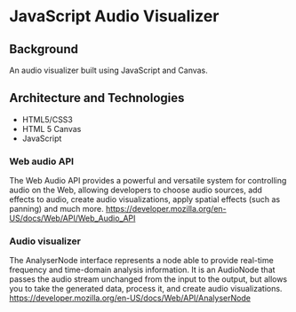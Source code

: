 # JavaScript Audio Visualizer

## Background
An audio visualizer built using JavaScript and Canvas.

## Architecture and Technologies
* HTML5/CSS3
* HTML 5 Canvas
* JavaScript

### Web audio API
The Web Audio API provides a powerful and versatile system for controlling audio on the Web, allowing developers to choose audio sources, add effects to audio, create audio visualizations, apply spatial effects (such as panning) and much more.
https://developer.mozilla.org/en-US/docs/Web/API/Web_Audio_API

### Audio visualizer
The AnalyserNode interface represents a node able to provide real-time frequency and time-domain analysis information. It is an AudioNode that passes the audio stream unchanged from the input to the output, but allows you to take the generated data, process it, and create audio visualizations.
https://developer.mozilla.org/en-US/docs/Web/API/AnalyserNode
